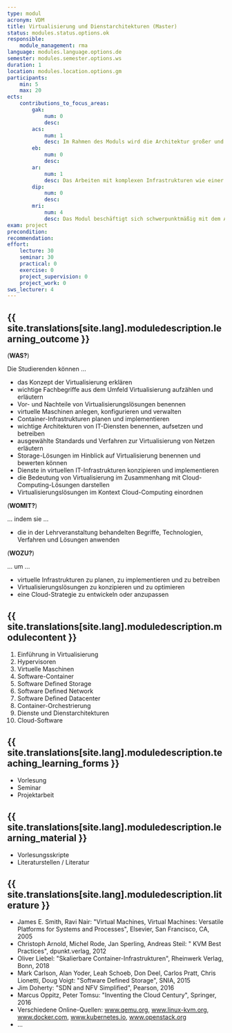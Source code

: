 ```yaml
---
type: modul
acronym: VDM
title: Virtualisierung und Dienstarchitekturen (Master)
status: modules.status.options.ok
responsible: 
    module_management: rma
language: modules.language.options.de
semester: modules.semester.options.ws
duration: 1
location: modules.location.options.gm
participants: 
    min: 5 
    max: 20
ects: 
    contributions_to_focus_areas:
        gak: 
            num: 0
            desc:
        acs: 
            num: 1
            desc: Im Rahmen des Moduls wird die Architektur großer und potentiell stark verteilter IT-Landschaften durch Software beschrieben und implmentiert.
        eb: 
            num: 0
            desc:
        ar: 
            num: 1
            desc: Das Arbeiten mit komplexen Infrastrukturen wie einer Cloud erfordert Reflexions- und Problemlösungsfähigkeiten. 
        dip: 
            num: 0
            desc:
        mri: 
            num: 4
            desc: Das Modul beschäftigt sich schwerpunktmäßig mit dem Aufbau, dem Betrieb und der Weiterentwicklung von IT-INfrastrukturen unter Berücksichtigung von Effektivität, Effizienz und Sicherheit.
exam: project
precondition: 
recommendation: 
effort:
    lecture: 30
    seminar: 30
    practical: 0
    exercise: 0
    project_supervision: 0
    project_work: 0
sws_lecturer: 4  
---
```




## {{ site.translations[site.lang].moduledescription.learning_outcome }}
<!-- Learning Outcome -->

(**WAS?**)

Die Studierenden können ...
*   das Konzept der Virtualisierung erklären
*   wichtige Fachbegriffe aus dem Umfeld Virtualisierung aufzählen und erläutern
*   Vor- und Nachteile von Virtualisierungslösungen benennen
*   virtuelle Maschinen anlegen, konfigurieren und verwalten
*   Container-Infrastrukturen planen und implementieren
*   wichtige Architekturen von IT-Diensten benennen, aufsetzen und betreiben
*   ausgewählte Standards und Verfahren zur Virtualisierung von Netzen erläutern
*   Storage-Lösungen im Hinblick auf Virtualisierung benennen und bewerten können
*   Dienste in virtuellen IT-Infrastrukturen konzipieren und implementieren
*   die Bedeutung von Virtualisierung im Zusammenhang mit Cloud-Computing-Lösungen darstellen
*   Virtualisierungslösungen im Kontext Cloud-Computing einordnen

(**WOMIT?**)

... indem sie ...
*   die in der Lehrveranstaltung behandelten Begriffe, Technologien, Verfahren und Lösungen anwenden

(**WOZU?**)

... um ...
*   virtuelle Infrastrukturen zu planen, zu implementieren und zu betreiben
*   Virtualisierungslösungen zu konzipieren und zu optimieren
*   eine Cloud-Strategie zu entwickeln oder anzupassen  


  
## {{ site.translations[site.lang].moduledescription.modulecontent }}
<!-- Modulinhalt -->

1. Einführung in Virtualisierung
2. Hypervisoren
3. Virtuelle Maschinen
4. Software-Container
5. Software Defined Storage
6. Software Defined Network
7. Software Defined Datacenter
8. Container-Orchestrierung
9. Dienste und Dienstarchitekturen
10. Cloud-Software


## {{ site.translations[site.lang].moduledescription.teaching_learning_forms }}
<!-- Lehr- und Lernformen -->

* Vorlesung
* Seminar
* Projektarbeit



## {{ site.translations[site.lang].moduledescription.learning_material }}
<!-- Zur Verfügung gestelltes Lehrmaterial -->

* Vorlesungsskripte
* Literaturstellen / Literatur


## {{ site.translations[site.lang].moduledescription.literature }}
<!-- Weiterführende Literatur -->

* James E. Smith, Ravi Nair: "Virtual Machines, Virtual Machines: Versatile Platforms for Systems and Processes", Elsevier, San Francisco, CA, 2005
* Christoph Arnold, Michel Rode, Jan Sperling, Andreas Steil: " KVM Best Practices", dpunkt.verlag, 2012
* Oliver Liebel: "Skalierbare Container-Infrastrukturen", Rheinwerk Verlag, Bonn, 2018
* Mark Carlson, Alan Yoder, Leah Schoeb, Don Deel, Carlos Pratt, Chris Lionetti, Doug Voigt: "Software Defined Storage", SNIA, 2015
* Jim Doherty: "SDN and NFV Simplified", Pearson, 2016
* Marcus Oppitz, Peter Tomsu: "Inventing the Cloud Century", Springer, 2016
* Verschiedene Online-Quellen: www.qemu.org, www.linux-kvm.org, www.docker.com, www.kubernetes.io, www.openstack.org
* ...